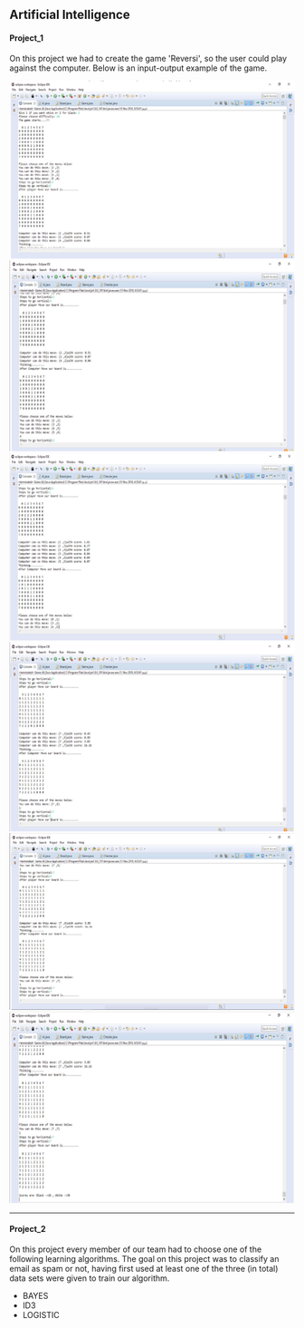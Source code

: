 <h2> Artificial Intelligence</h2>

<h4>Project_1</h4>
On this project we had to create the game 'Reversi', so the user could play against the computer. Below is an input-output example of the game.

![alt text](https://github.com/stkokko/Projects/blob/master/ArtificialIntelligence%20(Java)/images/Project_1/game1.png)
![alt text](https://github.com/stkokko/Projects/blob/master/ArtificialIntelligence%20(Java)/images/Project_1/game2.png)
![alt text](https://github.com/stkokko/Projects/blob/master/ArtificialIntelligence%20(Java)/images/Project_1/game3.png)
![alt text](https://github.com/stkokko/Projects/blob/master/ArtificialIntelligence%20(Java)/images/Project_1/game4.png)
![alt text](https://github.com/stkokko/Projects/blob/master/ArtificialIntelligence%20(Java)/images/Project_1/game5.png)
![alt text](https://github.com/stkokko/Projects/blob/master/ArtificialIntelligence%20(Java)/images/Project_1/game6.png)


<hr>

<h4>Project_2</h4>
On this project every member of our team had to choose one of the following learning algorithms. The goal on this project was to classify an 
email as spam or not, having first used at least one of the three (in total) data sets were given to train our algorithm.

* BAYES
* ID3
* LOGISTIC
